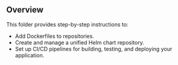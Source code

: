 ## Overview

This folder provides step-by-step instructions to:

- Add Dockerfiles to repositories.
- Create and manage a unified Helm chart repository.
- Set up CI/CD pipelines for building, testing, and deploying your application.